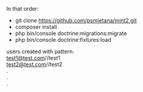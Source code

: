 In that order:
- git clone https://github.com/psmietana/mint2.git
- composer install
- php bin/console doctrine:migrations:migrate
- php bin/console doctrine:fixtures:load

users created with pattern:  
test1@test.com//test1  
test2@test.com//test2  
.  
.  
.
